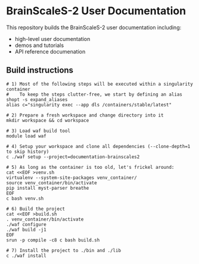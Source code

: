 # BrainScaleS-2 User Documentation

This repository builds the BrainScaleS-2 user documentation including:
* high-level user documentation
* demos and tutorials
* API reference documenation


## Build instructions

```shell
# 1) Most of the following steps will be executed within a singularity container
#    To keep the steps clutter-free, we start by defining an alias
shopt -s expand_aliases
alias c="singularity exec --app dls /containers/stable/latest"

# 2) Prepare a fresh workspace and change directory into it
mkdir workspace && cd workspace

# 3) Load waf build tool
module load waf

# 4) Setup your workspace and clone all dependencies (--clone-depth=1 to skip history)
c ./waf setup --project=documentation-brainscales2

# 5) As long as the container is too old, let's frickel around:
cat <<EOF >venv.sh
virtualenv --system-site-packages venv_container/
source venv_container/bin/activate
pip install myst-parser breathe
EOF
c bash venv.sh

# 6) Build the project
cat <<EOF >build.sh
. venv_container/bin/activate
./waf configure
./waf build -j1
EOF
srun -p compile -c8 c bash build.sh

# 7) Install the project to ./bin and ./lib
c ./waf install
```
